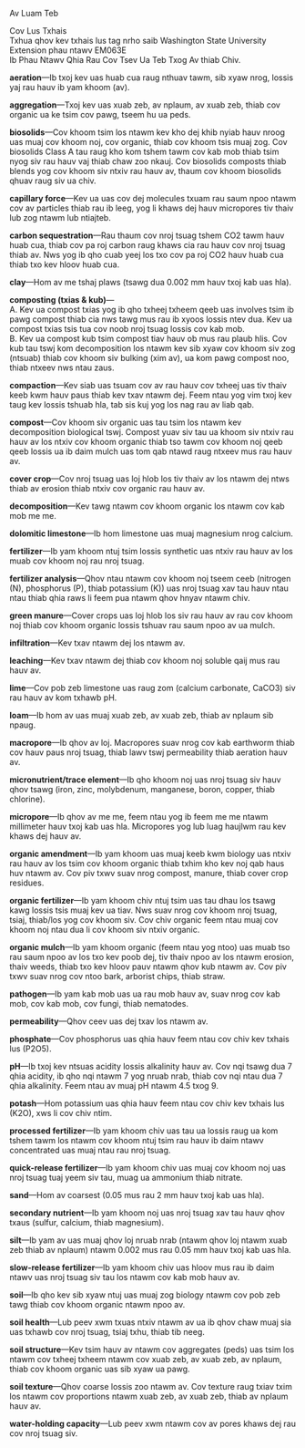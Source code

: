 Av Luam Teb

Cov Lus Txhais   
Txhua qhov kev txhais lus tag nrho saib Washington State University Extension phau ntawv EM063E  
Ib Phau Ntawv Qhia Rau Cov Tsev Ua Teb Txog Av thiab Chiv.  

**aeration**—Ib txoj kev uas huab cua raug nthuav tawm, sib xyaw nrog, lossis yaj rau hauv ib yam khoom (av).  

**aggregation**—Txoj kev uas xuab zeb, av nplaum, av xuab zeb, thiab cov organic ua ke tsim cov pawg, tseem hu ua peds.  

**biosolids**—Cov khoom tsim los ntawm kev kho dej khib nyiab hauv nroog uas muaj cov khoom noj, cov organic, thiab cov khoom tsis muaj zog. Cov biosolids Class A tau raug kho kom tshem tawm cov kab mob thiab tsim nyog siv rau hauv vaj thiab chaw zoo nkauj. Cov biosolids composts thiab blends yog cov khoom siv ntxiv rau hauv av, thaum cov khoom biosolids qhuav raug siv ua chiv.  

**capillary force**—Kev ua uas cov dej molecules txuam rau saum npoo ntawm cov av particles thiab rau ib leeg, yog li khaws dej hauv micropores tiv thaiv lub zog ntawm lub ntiajteb.  

**carbon sequestration**—Rau thaum cov nroj tsuag tshem CO2 tawm hauv huab cua, thiab cov pa roj carbon raug khaws cia rau hauv cov nroj tsuag thiab av. Nws yog ib qho cuab yeej los txo cov pa roj CO2 hauv huab cua thiab txo kev hloov huab cua.  

**clay**—Hom av me tshaj plaws (tsawg dua 0.002 mm hauv txoj kab uas hla).  

**composting (txias & kub)**—  
A. Kev ua compost txias yog ib qho txheej txheem qeeb uas involves tsim ib pawg compost thiab cia nws tawg mus rau ib xyoos lossis ntev dua. Kev ua compost txias tsis tua cov noob nroj tsuag lossis cov kab mob.  
B. Kev ua compost kub tsim compost tiav hauv ob mus rau plaub hlis. Cov kub tau tswj kom decomposition los ntawm kev sib xyaw cov khoom siv zog (ntsuab) thiab cov khoom siv bulking (xim av), ua kom pawg compost noo, thiab ntxeev nws ntau zaus.  

**compaction**—Kev siab uas tsuam cov av rau hauv cov txheej uas tiv thaiv keeb kwm hauv paus thiab kev txav ntawm dej. Feem ntau yog vim txoj kev taug kev lossis tshuab hla, tab sis kuj yog los nag rau av liab qab.  

**compost**—Cov khoom siv organic uas tau tsim los ntawm kev decomposition biological tswj. Compost yuav siv tau ua khoom siv ntxiv rau hauv av los ntxiv cov khoom organic thiab tso tawm cov khoom noj qeeb qeeb lossis ua ib daim mulch uas tom qab ntawd raug ntxeev mus rau hauv av.  

**cover crop**—Cov nroj tsuag uas loj hlob los tiv thaiv av los ntawm dej ntws thiab av erosion thiab ntxiv cov organic rau hauv av.  

**decomposition**—Kev tawg ntawm cov khoom organic los ntawm cov kab mob me me.  

**dolomitic limestone**—Ib hom limestone uas muaj magnesium nrog calcium.  

**fertilizer**—Ib yam khoom ntuj tsim lossis synthetic uas ntxiv rau hauv av los muab cov khoom noj rau nroj tsuag.  

**fertilizer analysis**—Qhov ntau ntawm cov khoom noj tseem ceeb (nitrogen (N), phosphorus (P), thiab potassium (K)) uas nroj tsuag xav tau hauv ntau ntau thiab qhia raws li feem pua ntawm qhov hnyav ntawm chiv.  

**green manure**—Cover crops uas loj hlob los siv rau hauv av rau cov khoom noj thiab cov khoom organic lossis tshuav rau saum npoo av ua mulch.  

**infiltration**—Kev txav ntawm dej los ntawm av.  

**leaching**—Kev txav ntawm dej thiab cov khoom noj soluble qaij mus rau hauv av.  

**lime**—Cov pob zeb limestone uas raug zom (calcium carbonate, CaCO3) siv rau hauv av kom txhawb pH.  

**loam**—Ib hom av uas muaj xuab zeb, av xuab zeb, thiab av nplaum sib npaug.  

**macropore**—Ib qhov av loj. Macropores suav nrog cov kab earthworm thiab cov hauv paus nroj tsuag, thiab lawv tswj permeability thiab aeration hauv av.  

**micronutrient/trace element**—Ib qho khoom noj uas nroj tsuag siv hauv qhov tsawg (iron, zinc, molybdenum, manganese, boron, copper, thiab chlorine).  

**micropore**—Ib qhov av me me, feem ntau yog ib feem me me ntawm millimeter hauv txoj kab uas hla. Micropores yog lub luag haujlwm rau kev khaws dej hauv av.  

**organic amendment**—Ib yam khoom uas muaj keeb kwm biology uas ntxiv rau hauv av los tsim cov khoom organic thiab txhim kho kev noj qab haus huv ntawm av. Cov piv txwv suav nrog compost, manure, thiab cover crop residues.  

**organic fertilizer**—Ib yam khoom chiv ntuj tsim uas tau dhau los tsawg kawg lossis tsis muaj kev ua tiav. Nws suav nrog cov khoom nroj tsuag, tsiaj, thiab/los yog cov khoom siv. Cov chiv organic feem ntau muaj cov khoom noj ntau dua li cov khoom siv ntxiv organic.  

**organic mulch**—Ib yam khoom organic (feem ntau yog ntoo) uas muab tso rau saum npoo av los txo kev poob dej, tiv thaiv npoo av los ntawm erosion, thaiv weeds, thiab txo kev hloov pauv ntawm qhov kub ntawm av. Cov piv txwv suav nrog cov ntoo bark, arborist chips, thiab straw.  

**pathogen**—Ib yam kab mob uas ua rau mob hauv av, suav nrog cov kab mob, cov kab mob, cov fungi, thiab nematodes.  

**permeability**—Qhov ceev uas dej txav los ntawm av.  

**phosphate**—Cov phosphorus uas qhia hauv feem ntau cov chiv kev txhais lus (P2O5).  

**pH**—Ib txoj kev ntsuas acidity lossis alkalinity hauv av. Cov nqi tsawg dua 7 qhia acidity, ib qho nqi ntawm 7 yog nruab nrab, thiab cov nqi ntau dua 7 qhia alkalinity. Feem ntau av muaj pH ntawm 4.5 txog 9.  

**potash**—Hom potassium uas qhia hauv feem ntau cov chiv kev txhais lus (K2O), xws li cov chiv ntim.  

**processed fertilizer**—Ib yam khoom chiv uas tau ua lossis raug ua kom tshem tawm los ntawm cov khoom ntuj tsim rau hauv ib daim ntawv concentrated uas muaj ntau rau nroj tsuag.  

**quick-release fertilizer**—Ib yam khoom chiv uas muaj cov khoom noj uas nroj tsuag tuaj yeem siv tau, muag ua ammonium thiab nitrate.  

**sand**—Hom av coarsest (0.05 mus rau 2 mm hauv txoj kab uas hla).  

**secondary nutrient**—Ib yam khoom noj uas nroj tsuag xav tau hauv qhov txaus (sulfur, calcium, thiab magnesium).  

**silt**—Ib yam av uas muaj qhov loj nruab nrab (ntawm qhov loj ntawm xuab zeb thiab av nplaum) ntawm 0.002 mus rau 0.05 mm hauv txoj kab uas hla.  

**slow-release fertilizer**—Ib yam khoom chiv uas hloov mus rau ib daim ntawv uas nroj tsuag siv tau los ntawm cov kab mob hauv av.  

**soil**—Ib qho kev sib xyaw ntuj uas muaj zog biology ntawm cov pob zeb tawg thiab cov khoom organic ntawm npoo av.  

**soil health**—Lub peev xwm txuas ntxiv ntawm av ua ib qhov chaw muaj sia uas txhawb cov nroj tsuag, tsiaj txhu, thiab tib neeg.  

**soil structure**—Kev tsim hauv av ntawm cov aggregates (peds) uas tsim los ntawm cov txheej txheem ntawm cov xuab zeb, av xuab zeb, av nplaum, thiab cov khoom organic uas sib xyaw ua pawg.  

**soil texture**—Qhov coarse lossis zoo ntawm av. Cov texture raug txiav txim los ntawm cov proportions ntawm xuab zeb, av xuab zeb, thiab av nplaum hauv av.  

**water-holding capacity**—Lub peev xwm ntawm cov av pores khaws dej rau cov nroj tsuag siv.  